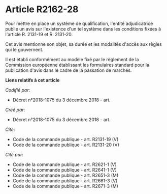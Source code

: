 # Article R2162-28

Pour mettre en place un système de qualification, l'entité adjudicatrice publie un avis sur l'existence d'un tel système dans
les conditions fixées à l'article R. 2131-19 et R. 2131-20. 

Cet avis mentionne son objet, sa durée et les modalités d'accès aux règles qui le gouvernent. 

Il est établi conformément au modèle fixé par le règlement de la Commission européenne établissant les formulaires standard
pour la publication d'avis dans le cadre de la passation de marchés.

**Liens relatifs à cet article**

_Codifié par_:

  - Décret n°2018-1075 du 3 décembre 2018 - art.

_Créé par_:

  - Décret n°2018-1075 du 3 décembre 2018 - art.

_Cite_:

  - Code de la commande publique - art. R2131-19 (V)
  - Code de la commande publique - art. R2131-20 (V)

_Cité par_:

  - Code de la commande publique - art. R2621-1 (V)
  - Code de la commande publique - art. R2641-1 (V)
  - Code de la commande publique - art. R2651-3 (M)
  - Code de la commande publique - art. R2661-3 (V)
  - Code de la commande publique - art. R2671-3 (M)
